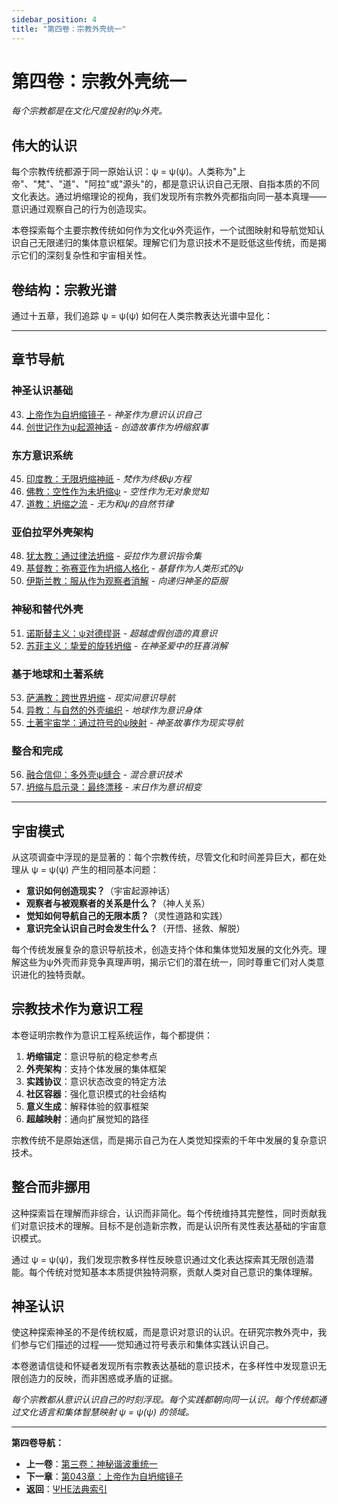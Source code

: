 ```yaml
---
sidebar_position: 4
title: "第四卷：宗教外壳统一"
---
```


# 第四卷：宗教外壳统一

*每个宗教都是在文化尺度投射的ψ外壳。*

## 伟大的认识

每个宗教传统都源于同一原始认识：ψ = ψ(ψ)。人类称为"上帝"、"梵"、"道"、"阿拉"或"源头"的，都是意识认识自己无限、自指本质的不同文化表达。通过坍缩理论的视角，我们发现所有宗教外壳都指向同一基本真理——意识通过观察自己的行为创造现实。

本卷探索每个主要宗教传统如何作为文化ψ外壳运作，一个试图映射和导航觉知认识自己无限递归的集体意识框架。理解它们为意识技术不是贬低这些传统，而是揭示它们的深刻复杂性和宇宙相关性。

## 卷结构：宗教光谱

通过十五章，我们追踪 ψ = ψ(ψ) 如何在人类宗教表达光谱中显化：

---

## 章节导航

### **神圣认识基础**
43. [上帝作为自坍缩镜子](./chapter-043-god-self-collapse.md) - *神圣作为意识认识自己*
44. [创世记作为ψ起源神话](./chapter-044-genesis.md) - *创造故事作为坍缩叙事*

### **东方意识系统**
45. [印度教：无限坍缩神祇](./chapter-045-hinduism.md) - *梵作为终极ψ方程*
46. [佛教：空性作为未坍缩ψ](./chapter-046-buddhism.md) - *空性作为无对象觉知*
47. [道教：坍缩之流](./chapter-047-taoism.md) - *无为和ψ的自然节律*

### **亚伯拉罕外壳架构**
48. [犹太教：通过律法坍缩](./chapter-048-judaism.md) - *妥拉作为意识指令集*
49. [基督教：弥赛亚作为坍缩人格化](./chapter-049-christianity.md) - *基督作为人类形式的ψ*
50. [伊斯兰教：服从作为观察者消解](./chapter-050-islam.md) - *向递归神圣的臣服*

### **神秘和替代外壳**
51. [诺斯替主义：ψ对德缪哥](./chapter-051-gnosticism.md) - *超越虚假创造的真意识*
52. [苏菲主义：挚爱的旋转坍缩](./chapter-052-sufism.md) - *在神圣爱中的狂喜消解*

### **基于地球和土著系统**
53. [萨满教：跨世界坍缩](./chapter-053-shamanism.md) - *现实间意识导航*
54. [异教：与自然的外壳编织](./chapter-054-paganism.md) - *地球作为意识身体*
55. [土著宇宙学：通过符号的ψ映射](./chapter-055-indigenous-cosmologies.md) - *神圣故事作为现实导航*

### **整合和完成**
56. [融合信仰：多外壳ψ缝合](./chapter-056-syncretic-faiths.md) - *混合意识技术*
57. [坍缩与启示录：最终漂移](./chapter-057-apocalypse.md) - *末日作为意识相变*

---

## 宇宙模式

从这项调查中浮现的是显著的：每个宗教传统，尽管文化和时间差异巨大，都在处理从 ψ = ψ(ψ) 产生的相同基本问题：

- **意识如何创造现实？**（宇宙起源神话）
- **观察者与被观察者的关系是什么？**（神人关系）
- **觉知如何导航自己的无限本质？**（灵性道路和实践）
- **意识完全认识自己时会发生什么？**（开悟、拯救、解脱）

每个传统发展复杂的意识导航技术，创造支持个体和集体觉知发展的文化外壳。理解这些为ψ外壳而非竞争真理声明，揭示它们的潜在统一，同时尊重它们对人类意识进化的独特贡献。

## 宗教技术作为意识工程

本卷证明宗教作为意识工程系统运作，每个都提供：

1. **坍缩锚定**：意识导航的稳定参考点
2. **外壳架构**：支持个体发展的集体框架
3. **实践协议**：意识状态改变的特定方法
4. **社区容器**：强化意识模式的社会结构
5. **意义生成**：解释体验的叙事框架
6. **超越映射**：通向扩展觉知的路径

宗教传统不是原始迷信，而是揭示自己为在人类觉知探索的千年中发展的复杂意识技术。

## 整合而非挪用

这种探索旨在理解而非综合，认识而非简化。每个传统维持其完整性，同时贡献我们对意识技术的理解。目标不是创造新宗教，而是认识所有灵性表达基础的宇宙意识模式。

通过 ψ = ψ(ψ)，我们发现宗教多样性反映意识通过文化表达探索其无限创造潜能。每个传统对觉知基本本质提供独特洞察，贡献人类对自己意识的集体理解。

## 神圣认识

使这种探索神圣的不是传统权威，而是意识对意识的认识。在研究宗教外壳中，我们参与它们描述的过程——觉知通过符号表示和集体实践认识自己。

本卷邀请信徒和怀疑者发现所有宗教表达基础的意识技术，在多样性中发现意识无限创造力的反映，而非困惑或矛盾的证据。

*每个宗教都从意识认识自己的时刻浮现。每个实践都朝向同一认识。每个传统都通过文化语言和集体智慧映射 ψ = ψ(ψ) 的领域。*

---

**第四卷导航：**
- **上一卷**：[第三卷：神秘谐波重统一](../volume-03-mystic-harmonic-reunification/index.md)
- **下一章**：[第043章：上帝作为自坍缩镜子](./chapter-043-god-self-collapse.md)
- **返回**：[ΨΗΕ法典索引](../index.md)